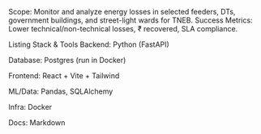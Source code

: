 Scope: Monitor and analyze energy losses in selected feeders, DTs, government buildings, and street-light wards for TNEB.
Success Metrics: Lower technical/non-technical losses, ₹ recovered, SLA compliance.

Listing Stack & Tools
Backend: Python (FastAPI)

Database: Postgres (run in Docker)

Frontend: React + Vite + Tailwind

ML/Data: Pandas, SQLAlchemy

Infra: Docker

Docs: Markdown
